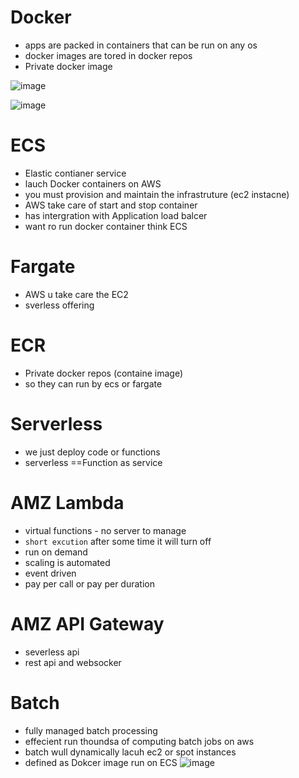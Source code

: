 # Docker
 - apps are packed in containers that can be run on any os
 - docker images are tored in docker repos
 - Private docker image

![image](https://github.com/NghiaDangTran/AWS-Certified-Cloud-Practitioner-CLF-C01/assets/33323750/3c2464dc-7a7b-4357-81e3-37b7e2c4bd4a)

![image](https://github.com/NghiaDangTran/AWS-Certified-Cloud-Practitioner-CLF-C01/assets/33323750/76a2dff7-f5f9-4219-b480-7d81fd8b6008)

# ECS
 - Elastic contianer service
 - lauch Docker containers on AWS
 - you must provision and maintain the infrastruture (ec2 instacne)
 - AWS take care of start and stop container
 - has intergration with Application load balcer
 - want ro run docker container think ECS
# Fargate
 - AWS u take care the EC2
 - sverless offering
# ECR
 - Private docker repos (containe image)
 - so they can run by ecs or fargate
# Serverless
 - we just deploy code or functions
 - serverless ==Function as service
# AMZ Lambda
 - virtual functions - no server to manage
 - `short excution` after some time it will turn off
 - run on demand
 - scaling is automated
 - event driven
 - pay per call or pay per duration
# AMZ API Gateway
 - severless api
 - rest api and websocker
# Batch  
 - fully managed batch processing
 - effecient run thoundsa of computing batch jobs on aws
 - batch wull dynamically lacuh ec2 or spot instances
 - defined as Dokcer image run on ECS
![image](https://github.com/NghiaDangTran/AWS-Certified-Cloud-Practitioner-CLF-C01/assets/33323750/2862d250-04c5-491b-a985-4f5f89beae57)


